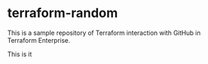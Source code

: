 # terraform-random

This is a sample repository of Terraform interaction with GitHub in Terraform Enterprise.

This is it
